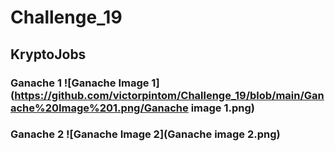 # Challenge_19
## KryptoJobs
### Ganache 1 ![Ganache Image 1](https://github.com/victorpintom/Challenge_19/blob/main/Ganache%20Image%201.png/Ganache image 1.png)
### Ganache 2 ![Ganache Image 2](Ganache image 2.png)



